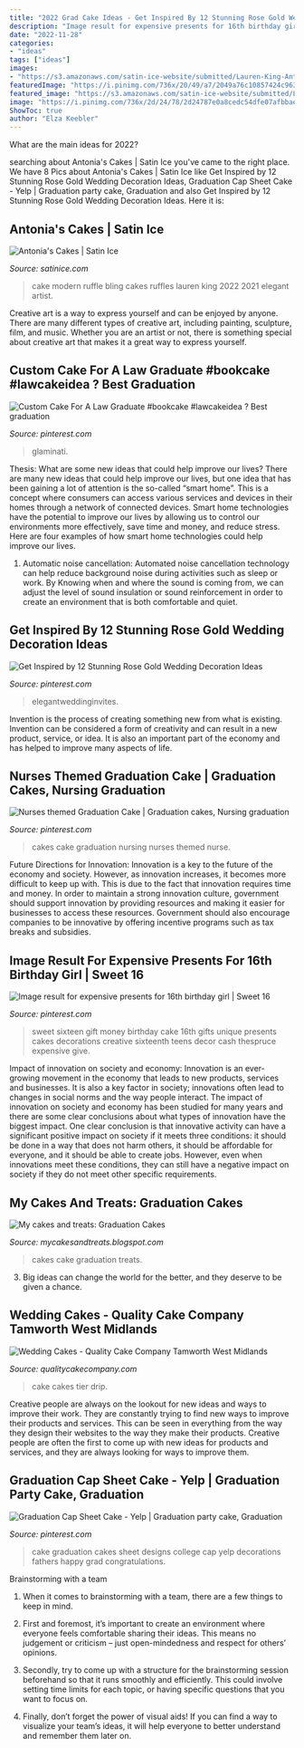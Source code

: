 ```yaml
---
title: "2022 Grad Cake Ideas - Get Inspired By 12 Stunning Rose Gold Wedding Decoration Ideas"
description: "Image result for expensive presents for 16th birthday girl"
date: "2022-11-28"
categories:
- "ideas"
tags: ["ideas"]
images:
- "https://s3.amazonaws.com/satin-ice-website/submitted/Lauren-King-Antonias-Cakes-Wedding-Elegant-2.jpg?mtime=20170220145420"
featuredImage: "https://i.pinimg.com/736x/20/49/a7/2049a76c10857424c963186e958a3732.jpg"
featured_image: "https://s3.amazonaws.com/satin-ice-website/submitted/Lauren-King-Antonias-Cakes-Wedding-Elegant-2.jpg?mtime=20170220145420"
image: "https://i.pinimg.com/736x/2d/24/78/2d24787e0a8cedc54dfe07afbbaed776.jpg"
ShowToc: true
author: "Elza Keebler"
---
```



What are the main ideas for 2022?
 

	

		
searching about Antonia&#039;s Cakes | Satin Ice you've came to the right place. We have 8 Pics about Antonia&#039;s Cakes | Satin Ice like Get Inspired by 12 Stunning Rose Gold Wedding Decoration Ideas, Graduation Cap Sheet Cake - Yelp | Graduation party cake, Graduation and also Get Inspired by 12 Stunning Rose Gold Wedding Decoration Ideas. Here it is:
		
    
## Antonia&#039;s Cakes | Satin Ice

<img loading=lazy src="https://s3.amazonaws.com/satin-ice-website/submitted/Lauren-King-Antonias-Cakes-Wedding-Elegant-2.jpg?mtime=20170220145420" onerror="this.onerror=null;this.src='https://tse3.mm.bing.net/th?id=OIP.14yVOcXtyeiquFc2OEbQLQHaL2&amp;pid=15.1';" alt="Antonia&#039;s Cakes | Satin Ice">

_Source: satinice.com_

>cake modern ruffle bling cakes ruffles lauren king 2022 2021 elegant artist. 

	

Creative art is a way to express yourself and can be enjoyed by anyone. There are many different types of creative art, including painting, sculpture, film, and music. Whether you are an artist or not, there is something special about creative art that makes it a great way to express yourself.

    
## Custom Cake For A Law Graduate #bookcake #lawcakeidea ? Best Graduation

<img loading=lazy src="https://i.pinimg.com/originals/25/e0/10/25e010701f3c1fed757e8c828891abfe.jpg" onerror="this.onerror=null;this.src='https://tse1.mm.bing.net/th?id=OIP.r7rCnKnJYNua9p0WA2BlBgHaLG&amp;pid=15.1';" alt="Custom Cake For A Law Graduate #bookcake #lawcakeidea ? Best graduation">

_Source: pinterest.com_

>glaminati. 

	

Thesis: What are some new ideas that could help improve our lives?
There are many new ideas that could help improve our lives, but one idea that has been gaining a lot of attention is the so-called “smart home”. This is a concept where consumers can access various services and devices in their homes through a network of connected devices. Smart home technologies have the potential to improve our lives by allowing us to control our environments more effectively, save time and money, and reduce stress. Here are four examples of how smart home technologies could help improve our lives.
1. Automatic noise cancellation: Automated noise cancellation technology can help reduce background noise during activities such as sleep or work. By Knowing when and where the sound is coming from, we can adjust the level of sound insulation or sound reinforcement in order to create an environment that is both comfortable and quiet.


    
## Get Inspired By 12 Stunning Rose Gold Wedding Decoration Ideas

<img loading=lazy src="https://i.pinimg.com/736x/2f/b4/72/2fb4728ae9a3d65dc45950a777e7e507.jpg" onerror="this.onerror=null;this.src='https://tse4.mm.bing.net/th?id=OIP.PYJZhjWpBsccivKwoLIwzgHaOO&amp;pid=15.1';" alt="Get Inspired by 12 Stunning Rose Gold Wedding Decoration Ideas">

_Source: pinterest.com_

>elegantweddinginvites. 

	

Invention is the process of creating something new from what is existing. Invention can be considered a form of creativity and can result in a new product, service, or idea. It is also an important part of the economy and has helped to improve many aspects of life.

    
## Nurses Themed Graduation Cake | Graduation Cakes, Nursing Graduation

<img loading=lazy src="https://i.pinimg.com/736x/2d/24/78/2d24787e0a8cedc54dfe07afbbaed776.jpg" onerror="this.onerror=null;this.src='https://tse2.mm.bing.net/th?id=OIP._ITJTo1n5BJJCFZgkbr4gAHaGN&amp;pid=15.1';" alt="Nurses themed Graduation Cake | Graduation cakes, Nursing graduation">

_Source: pinterest.com_

>cakes cake graduation nursing nurses themed nurse. 

	

Future Directions for Innovation:
Innovation is a key to the future of the economy and society. However, as innovation increases, it becomes more difficult to keep up with. This is due to the fact that innovation requires time and money. In order to maintain a strong innovation culture, government should support innovation by providing resources and making it easier for businesses to access these resources. Government should also encourage companies to be innovative by offering incentive programs such as tax breaks and subsidies.

    
## Image Result For Expensive Presents For 16th Birthday Girl | Sweet 16

<img loading=lazy src="https://i.pinimg.com/736x/20/49/a7/2049a76c10857424c963186e958a3732.jpg" onerror="this.onerror=null;this.src='https://tse4.mm.bing.net/th?id=OIP.Fqk5Y2eJ0xDqh5Mnj75QEQAAAA&amp;pid=15.1';" alt="Image result for expensive presents for 16th birthday girl | Sweet 16">

_Source: pinterest.com_

>sweet sixteen gift money birthday cake 16th gifts unique presents cakes decorations creative sixteenth teens decor cash thespruce expensive give. 

	

Impact of innovation on society and economy:
Innovation is an ever-growing movement in the economy that leads to new products, services and businesses. It is also a key factor in society; innovations often lead to changes in social norms and the way people interact. The impact of innovation on society and economy has been studied for many years and there are some clear conclusions about what types of innovation have the biggest impact. 
One clear conclusion is that innovative activity can have a significant positive impact on society if it meets three conditions: it should be done in a way that does not harm others, it should be affordable for everyone, and it should be able to create jobs. However, even when innovations meet these conditions, they can still have a negative impact on society if they do not meet other specific requirements.

    
## My Cakes And Treats: Graduation Cakes

<img loading=lazy src="http://3.bp.blogspot.com/-3qBy6TWcAh8/TdAQUun2lCI/AAAAAAAAASo/_MCpZSnn_34/s1600/WT+Grad+cake+007.JPG" onerror="this.onerror=null;this.src='https://tse4.mm.bing.net/th?id=OIP.0YErBFXD3oopjP-dmLGRQgHaJ4&amp;pid=15.1';" alt="My cakes and treats: Graduation Cakes">

_Source: mycakesandtreats.blogspot.com_

>cakes cake graduation treats. 

	

3. Big ideas can change the world for the better, and they deserve to be given a chance.

    
## Wedding Cakes - Quality Cake Company Tamworth West Midlands

<img loading=lazy src="https://w2d8a5y9.stackpathcdn.com/wp-content/uploads/2018/06/two-tier-blue-white-drip-wedding-cake-WEB-746x1030.jpg" onerror="this.onerror=null;this.src='https://tse3.mm.bing.net/th?id=OIP.Mt6TpT5rbjCromlci1_LoAHaKO&amp;pid=15.1';" alt="Wedding Cakes - Quality Cake Company Tamworth West Midlands">

_Source: qualitycakecompany.com_

>cake cakes tier drip. 

	

Creative people are always on the lookout for new ideas and ways to improve their work. They are constantly trying to find new ways to improve their products and services. This can be seen in everything from the way they design their websites to the way they make their products. Creative people are often the first to come up with new ideas for products and services, and they are always looking for ways to improve them.

    
## Graduation Cap Sheet Cake - Yelp | Graduation Party Cake, Graduation

<img loading=lazy src="https://i.pinimg.com/736x/a1/a8/7d/a1a87d360f7475ba242989ca151cc7c6.jpg" onerror="this.onerror=null;this.src='https://tse1.mm.bing.net/th?id=OIP.EJ6vbFMr7Hrxt4bKfIqqlAHaF6&amp;pid=15.1';" alt="Graduation Cap Sheet Cake - Yelp | Graduation party cake, Graduation">

_Source: pinterest.com_

>cake graduation cakes sheet designs college cap yelp decorations fathers happy grad congratulations. 

	

Brainstorming with a team
1. When it comes to brainstorming with a team, there are a few things to keep in mind.
2. First and foremost, it’s important to create an environment where everyone feels comfortable sharing their ideas. This means no judgement or criticism – just open-mindedness and respect for others’ opinions.

3. Secondly, try to come up with a structure for the brainstorming session beforehand so that it runs smoothly and efficiently. This could involve setting time limits for each topic, or having specific questions that you want to focus on.

4. Finally, don’t forget the power of visual aids! If you can find a way to visualize your team’s ideas, it will help everyone to better understand and remember them later on.

